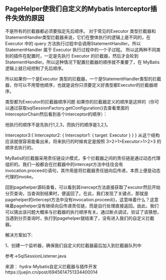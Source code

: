 

## PageHelper使我们自定义的Mybatis Interceptor插件失效的原因

不是所有的拦截器都必须要指定先后顺序。
对于常见的Executor 类型拦截器和StatementHandler类型拦截器来说，它们在整体执行的逻辑上是不同的，在 Executor 中的 query 方法执行过程中会调用StatementHandler。所以StatementHandler 属于 Executor 执行过程中的一个子过程。 所以这两种不同类别的插件在配置时，一定是先执行 Executor 的拦截器，然后才会轮到 StatementHandler。所以这种情况下配置拦截器的顺序就不重要了，在 MyBatis 逻辑上就已经控制了先后顺序。

所以如果你一个是Executor 类型的拦截器，一个是StatementHandler类型的拦截器，你可以不用管他顺序，也就是说你只须要定义好类型都Executor的拦截器顺序。

类型都为Executor的拦截器顺序问题
如果你的拦截器定义的顺序是这样的（你可以通过获取sqlSessionFactory.getConfiguration()去查看里面的InterceptorChain然后看到各个interceptor的顺序）：

<plugins>
    <plugin interceptor="com.github.pagehelper.ExecutorQueryInterceptor1"/>
    <plugin interceptor="com.github.pagehelper.ExecutorQueryInterceptor2"/>
    <plugin interceptor="com.github.pagehelper.ExecutorQueryInterceptor3"/>
</plugins>

他执行的顺序不是先执行1,2,3，而执行的顺序是3,2,1。

Interceptor3:{
    Interceptor2: {
        Interceptor1: {
            target: Executor
        }
    }
}
从这个结构应该就很容易能看出来，将来执行的时候肯定是按照 3>2>1>Executor>1>2>3 的顺序去执行的。

MyBatis的拦截器采用责任链设计模式，多个拦截器之间的责任链是通过动态代理组织的。我们一般都会在拦截器中的intercept方法中往往会有invocation.proceed()语句，其作用是将拦截器责任链向后传递，本质上便是动态代理的invoke。

回到pagehelper源码查看，可以看到其inercept方法直接获取了excutor然后开始分页查询，当查询到结果时，便返回了。在此，我们发现了关键点，那就是pagehelper的intercept方法中没有invocation.proceed()，这意味着什么？这意味着pagehelper没有继续向后传递责任链，而是自行处理直接返回。由此，我们可以猜出该问题大概率与拦截器的执行顺序有关。通过断点调试，验证了该猜想，当遇到分页查询时，执行到pagehelper就结束了，没有进入我们的自定义拦截器。

解决方案如下:

1、创建一个监听器，确保我们自定义的拦截器最后加入到拦截器队列中

参考->SqlSessionListener.java

来源：
hydra-Mybatis自定义拦截器与插件开发https://juejin.cn/post/6945614751334400014